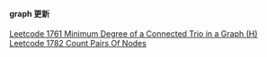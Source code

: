 #### graph 更新

[Leetcode 1761 Minimum Degree of a Connected Trio in a Graph (H)](https://github.com/zjkang/ds_algorithm/blob/main/python/graph/leetcode_1761_minimum_degree_of_a_connected_trio_in_a_graph.py)\
[Leetcode 1782 Count Pairs Of Nodes](https://github.com/zjkang/ds_algorithm/blob/main/python/graph/leetcode_1782_count_pairs_of_nodes.py)
